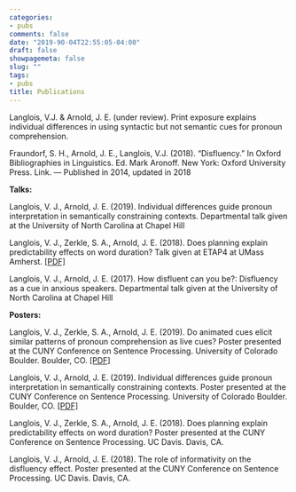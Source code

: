```yaml
---
categories:
- pubs
comments: false
date: "2019-90-04T22:55:05-04:00"
draft: false
showpagemeta: false
slug: ""
tags:
- pubs
title: Publications
---
```


Langlois, V.J. & Arnold, J. E. (under review). Print exposure explains individual differences in using syntactic but not semantic cues for pronoun comprehension.

Fraundorf, S. H., Arnold, J. E., Langlois, V.J. (2018). “Disfluency.” In Oxford Bibliographies in Linguistics. Ed. Mark Aronoff. New York: Oxford University Press. Link. — Published in 2014, updated in 2018


<b>Talks:</b>

Langlois, V. J., Arnold, J. E. (2019). Individual differences guide pronoun interpretation in semantically constraining contexts. Departmental talk given at the University of North Carolina at Chapel Hill

Langlois, V. J., Zerkle, S. A., Arnold, J. E. (2018). Does planning explain predictability effects on word duration? Talk given at ETAP4 at UMass Amherst. [[PDF]](https://osf.io/se9qy/)

Langlois, V. J., Arnold, J. E. (2017). How disfluent can you be?: Disfluency as a cue in anxious speakers. Departmental talk given at the University of North Carolina at Chapel Hill


<b>Posters:</b>

Langlois, V. J., Zerkle, S. A., Arnold, J. E. (2019). Do animated cues elicit similar patterns of pronoun comprehension as live cues? Poster presented at the CUNY Conference on Sentence Processing. University of Colorado Boulder. Boulder, CO. [[PDF]](https://osf.io/p2f3d/)

Langlois, V. J., Arnold, J. E. (2019). Individual differences guide pronoun interpretation in semantically constraining contexts. Poster presented at the CUNY Conference on Sentence Processing. University of Colorado Boulder. Boulder, CO. [[PDF]](https://osf.io/6b48s/)

Langlois, V. J., Zerkle, S. A., Arnold, J. E. (2018). Does planning explain predictability effects on word duration? Poster presented at the CUNY Conference on Sentence Processing. UC Davis. Davis, CA.

Langlois, V. J., Arnold, J. E. (2018). The role of informativity on the disfluency effect. Poster presented at the CUNY Conference on Sentence Processing. UC Davis. Davis, CA.